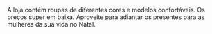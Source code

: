A loja contém roupas de diferentes cores e modelos confortáveis. Os preços super em baixa. Aproveite para adiantar os presentes para as mulheres da sua vida no Natal.
